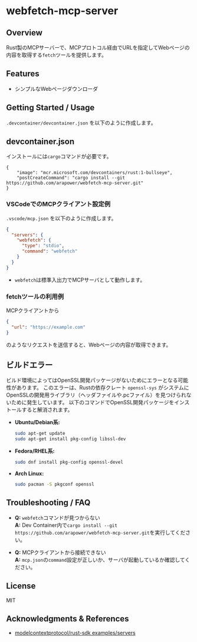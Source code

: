 # webfetch-mcp-server

## Overview
Rust製のMCPサーバーで、MCPプロトコル経由でURLを指定してWebページの内容を取得する`fetch`ツールを提供します。

## Features
- シンプルなWebページダウンローダ

## Getting Started / Usage
`.devcontainer/devcontainer.json` を以下のように作成します。

## devcontainer.json

インストールには`cargo`コマンドが必要です。

```jsonc
{
    "image": "mcr.microsoft.com/devcontainers/rust:1-bullseye",
    "postCreateCommand": "cargo install --git https://github.com/arapower/webfetch-mcp-server.git"
}
```

### VSCodeでのMCPクライアント設定例
`.vscode/mcp.json` を以下のように作成します。
```json
{
  "servers": {
    "webfetch": {
      "type": "stdio",
      "command": "webfetch"
    }
  }
}
```
- `webfetch`は標準入出力でMCPサーバとして動作します。

### fetchツールの利用例
MCPクライアントから
```json
{
  "url": "https://example.com"
}
```
のようなリクエストを送信すると、Webページの内容が取得できます。

## ビルドエラー

ビルド環境によってはOpenSSL開発パッケージがないためにエラーとなる可能性があります。
このエラーは、Rustの依存クレート `openssl-sys` がシステムにOpenSSLの開発用ライブラリ（ヘッダファイルや.pcファイル）を見つけられないために発生しています。
以下のコマンドでOpenSSL開発パッケージをインストールすると解消されます。

- **Ubuntu/Debian系:**
  ```sh
  sudo apt-get update
  sudo apt-get install pkg-config libssl-dev
  ```

- **Fedora/RHEL系:**
  ```sh
  sudo dnf install pkg-config openssl-devel
  ```

- **Arch Linux:**
  ```sh
  sudo pacman -S pkgconf openssl
  ```

## Troubleshooting / FAQ

- **Q:** `webfetch`コマンドが見つからない  
  **A:** Dev Container内で`cargo install --git https://github.com/arapower/webfetch-mcp-server.git`を実行してください。

- **Q:** MCPクライアントから接続できない  
  **A:** `mcp.json`の`command`設定が正しいか、サーバが起動しているか確認してください。

## License
MIT

## Acknowledgments & References
- [modelcontextprotocol/rust-sdk examples/servers](https://github.com/modelcontextprotocol/rust-sdk/tree/main/examples/servers)
